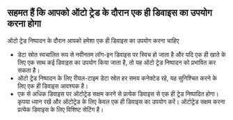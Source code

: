 ## सहमत हैं कि आपको ऑटो ट्रेड के दौरान एक ही डिवाइस का उपयोग करना होगा

ऑटो ट्रेड निष्पादन के दौरान आपको हमेशा एक ही डिवाइस का उपयोग करना चाहिए
- डेटा स्रोत स्वचालित रूप से नवीनतम लॉग-इन डिवाइस पर स्विच हो जाता है और यदि एक ही खाते के लिए एक साथ कई डिवाइस का उपयोग किया जाता है, तो यह ऑटो ट्रेड निष्पादन को प्रभावित कर सकता है।
- ऑटो ट्रेड निष्पादन के लिए रीयल-टाइम डेटा स्रोत हर समय कनेक्टेड रहे, यह सुनिश्चित करने के लिए एक ही डिवाइस आवश्यक है।
- एक से अधिक डिवाइस पर ऑटोट्रेड सक्षम करने से प्रत्येक डिवाइस से एक ही ट्रेड निष्पादित होगा। कृपया ध्यान रखें और ऑटोट्रेड के लिए केवल एक ही डिवाइस का उपयोग करें। ऑटोट्रेड सक्षम करना प्रत्येक डिवाइस के लिए विशिष्ट सेटिंग है।
